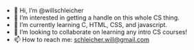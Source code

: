 - 👋 Hi, I’m @willschleicher
- 👀 I’m interested in getting a handle on this whole CS thing.
- 🌱 I’m currently learning C, HTML, CSS, and javascript.
- 💞️ I’m looking to collaborate on learning any intro CS courses!
- 📫 How to reach me: schleicher.will@gmail.com

